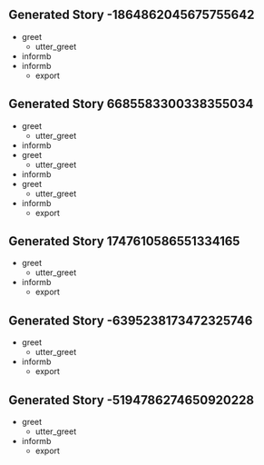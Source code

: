 ## Generated Story -1864862045675755642
* greet
    - utter_greet
* informb
* informb
    - export

## Generated Story 6685583300338355034
* greet
    - utter_greet
* informb
* greet
    - utter_greet
* informb
* greet
    - utter_greet
* informb
    - export

## Generated Story 1747610586551334165
* greet
    - utter_greet
* informb
    - export

## Generated Story -6395238173472325746
* greet
    - utter_greet
* informb
    - export

## Generated Story -5194786274650920228
* greet
    - utter_greet
* informb
    - export

